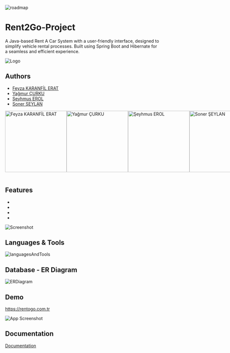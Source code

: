 ![roadmap](https://rentogo.com.tr/screenshoots/roadmap.jpg)


# Rent2Go-Project

A Java-based Rent A Car System with a user-friendly interface, designed to simplify vehicle rental processes. Built using Spring Boot and Hibernate for a seamless and efficient experience.

![Logo](https://rentogo.com.tr/screenshoots/logo-dark.png)


## Authors

- [Feyza KARANFİL ERAT](https://www.github.com/feyzaerat)
- [Yağmur ÇURKU](https://www.github.com/yagmurcurku)
- [Şeyhmus EROL](https://www.github.com/ShmsErl)
- [Soner ŞEYLAN](https://www.github.com/sonersyln)

<div style="display:flex;">
    <img src="https://rentogo.com.tr/screenshoots/2n.png" alt="Feyza KARANFİL ERAT" style="width:200px;height:200px;">
    <img src="https://rentogo.com.tr/screenshoots/1n.png" alt="Yağmur ÇURKU" style="width:200px;height:200px;">
    <img src="https://rentogo.com.tr/screenshoots/4n.png" alt="Şeyhmus EROL" style="width:200px;height:200px;">
    <img src="https://rentogo.com.tr/screenshoots/3n.png" alt="Soner ŞEYLAN" style="width:200px;height:200px;">
</div>
<br>




## Features

- 
- 
- 
- 

![Screenshot]()


## Languages & Tools

![languagesAndTools](https://rentogo.com.tr/screenshoots/languages.png) 


## Database - ER Diagram
![ERDiagram](https://rentogo.com.tr/screenshoots/Rent2Go-ERDiagram.png) 



## Demo

https://rentogo.com.tr

![App Screenshot](https://rentogo.com.tr/screenshoots/Screenshot_22.png)



## Documentation

[Documentation](https://linktodocumentation)





